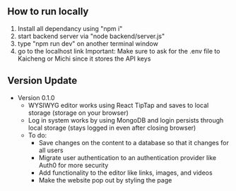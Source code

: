 ## How to run locally
1. Install all dependancy using "npm i"
2. start backend server via "node backend/server.js"
3. type "npm run dev" on another terminal window
4. go to the localhost link
Important: Make sure to ask for the .env file to Kaicheng or Michi since it stores the API keys

## Version Update
- Version 0.1.0
    - WYSIWYG editor works using React TipTap and saves to local storage (storage on your browser)
    - Log in system works by using MongoDB and login persists through local storage (stays logged in even after closing browser)
    - To do:
        - Save changes on the content to a database so that it changes for all users
        - Migrate user authentication to an authentication provider like Auth0 for more security
        - Add functionality to the editor like links, images, and videos
        - Make the website pop out by styling the page

